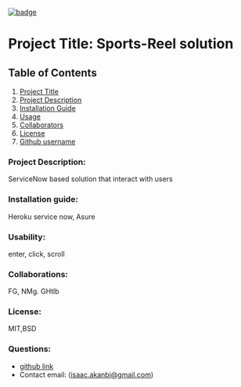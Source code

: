 
[![badge](https://img.shields.io/badge/license-MIT,BSD-green)](https://img.shields.io/badge/license-MIT,BSD-green)

# Project Title: Sports-Reel solution

## Table of Contents
1. [Project Title](#project-title-)
2. [Project Description](#project-description-) 
3. [Installation Guide](#Installation-guide-)
4. [Usage](#usability-)
5. [Collaborators](#collaborations-)
6. [License](#license-)
7. [Github username](#questions-)

### Project Description:
ServiceNow based solution that interact with users

### Installation guide: 
Heroku service now, Asure 

### Usability:
enter, click, scroll

### Collaborations: 
FG, NMg. GHtlb

### License: 
MIT,BSD

### Questions: 
- [github link](http://www.github.com/isaacakanbi) 
- Contact email: (isaac.akanbi@gmail.com)

